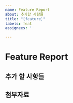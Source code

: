 ```yaml
---
name: Feature Report
about: 추가할 사항들
title: "[feature]"
labels: feat
assignees: ''

---
```


# Feature Report

## 추가 할 사항들

## 첨부자료
